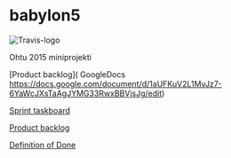 # babylon5
![Travis-logo][travis-logo]

Ohtu 2015 miniprojekti

[Product backlog]( GoogleDocs https://docs.google.com/document/d/1aUFKuV2L1MvJz7-6YaWcJXsTaAgJYMG33RwxBBVjsJg/edit)

[Sprint taskboard](https://docs.google.com/spreadsheets/d/18cWL5MF4xIhXkPQfHXDExwVfrHiamchV0-Lciu_JAAE/)

[Product backlog](https://docs.google.com/document/d/1aUFKuV2L1MvJz7-6YaWcJXsTaAgJYMG33RwxBBVjsJg/)

[Definition of Done](https://docs.google.com/document/d/1ecCzpthguzvi-TicMrcka0hEXEDpH9oPxzIVhubx18o/)

[travis-logo]: https://travis-ci.org/Termanty/babylon5.svg?branch=master "Travis"
